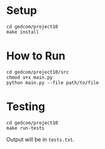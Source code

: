 # Setup
```
cd gedcom/project10
make install
```
# How to Run
```
cd gedcom/project10/src
chmod u+x main.py
python main.py --file path/to/file
```
# Testing
```
cd gedcom/project10
make run-tests
```
Output will be in `tests.txt`.